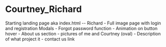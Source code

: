 # Courtney_Richard

Starting landing page aka index.html -- Richard
    - Full image page with login and registration Modals
    - Forgot password function
    - Animation on button hover
    - About us section 
        - pictures of me and Courtney (oval)
        - Description of what project it
    - contact us link